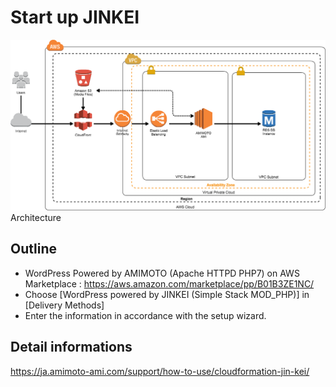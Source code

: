 # Start up JINKEI
![](./img/stack.png)
Architecture

## Outline

- WordPress Powered by AMIMOTO (Apache HTTPD PHP7) on AWS Marketplace : https://aws.amazon.com/marketplace/pp/B01B3ZE1NC/
- Choose [WordPress powered by JINKEI (Simple Stack MOD_PHP)] in [Delivery Methods]
- Enter the information in accordance with the setup wizard.

## Detail informations
https://ja.amimoto-ami.com/support/how-to-use/cloudformation-jin-kei/
